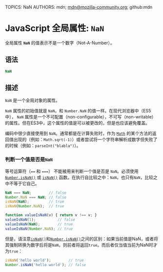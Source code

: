 TOPICS: NaN
AUTHORS: mdn; mdn@mozilla-community.org; github:mdn

# JavaScript 全局属性: `NaN`

全局属性 **`NaN`** 的值表示不是一个数字（Not-A-Number）。

## 语法

```javascript
NaN
```

## 描述

`NaN` 是一个全局对象的属性。

`NaN` 属性的初始值就是 `NaN`，和 `Number.NaN` 的值一样。在现代浏览器中（ES5中）， `NaN` 属性是一个不可配置（non-configurable），不可写（non-writable）的属性。但在ES3中，这个属性的值是可以被更改的，但是也应该避免覆盖。

编码中很少直接使用到 `NaN`。通常都是在计算失败时，作为 [`Math`](/zh-hans/webfrontend/Math) 的某个方法的返回值出现的（例如：`Math.sqrt(-1)`）或者尝试将一个字符串解析成数字但失败了的时候（例如：`parseInt("blabla")`）。

### 判断一个值是否是`NaN`

等号运算符（`==` 和 `===`） 不能被用来判断一个值是否是 `NaN`。必须使用 [`Number.isNaN()`](/zh-hans/webfrontend/Number.isNaN)
或 [`isNaN()`](/zh-hans/webfrontend/isNaN) 函数。在执行自比较之中：`NaN`，也只有`NaN`，比较之中不等于它自己。

```javascript
NaN === NaN;        // false
Number.NaN === NaN; // false
isNaN(NaN);         // true
isNaN(Number.NaN);  // true

function valueIsNaN(v) { return v !== v; }
valueIsNaN(1);          // false
valueIsNaN(NaN);        // true
valueIsNaN(Number.NaN); // true
```

但是，请注意[`isNaN()`](/zh-hans/webfrontend/isNaN)和[`Number.isNaN()`](/zh-hans/webfrontend/Number.isNaN)之间的区别：如果当前值是NaN，或者将其强制转换为数字后将是`NaN`，则前者将返回`true`。而后者仅当值当前为NaN时才为`true`：

```javascript
isNaN('hello world');        // true
Number.isNaN('hello world'); // false
```
